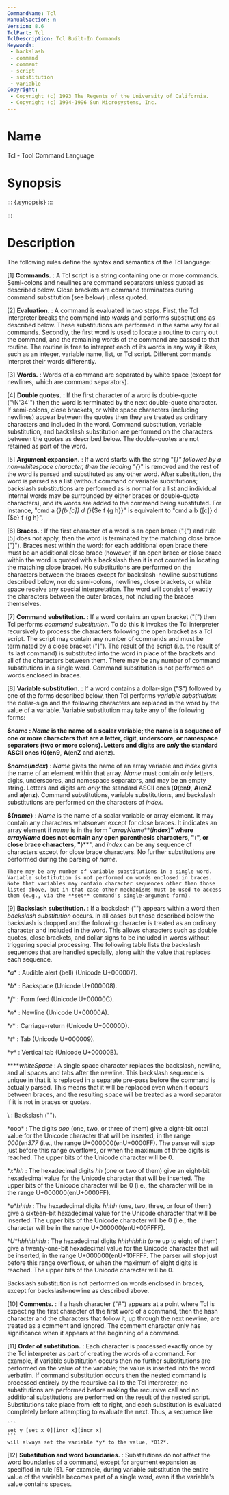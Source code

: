 ```yaml
---
CommandName: Tcl
ManualSection: n
Version: 8.6
TclPart: Tcl
TclDescription: Tcl Built-In Commands
Keywords:
 - backslash
 - command
 - comment
 - script
 - substitution
 - variable
Copyright:
 - Copyright (c) 1993 The Regents of the University of California.
 - Copyright (c) 1994-1996 Sun Microsystems, Inc.
---
```


# Name

Tcl - Tool Command Language

# Synopsis

::: {.synopsis} :::

:::

# Description

The following rules define the syntax and semantics of the Tcl language:

[1] **Commands.**
: A Tcl script is a string containing one or more commands. Semi-colons and newlines are command separators unless quoted as described below. Close brackets are command terminators during command substitution (see below) unless quoted.

[2] **Evaluation.**
: A command is evaluated in two steps. First, the Tcl interpreter breaks the command into *words* and performs substitutions as described below. These substitutions are performed in the same way for all commands. Secondly, the first word is used to locate a routine to carry out the command, and the remaining words of the command are passed to that routine. The routine is free to interpret each of its words in any way it likes, such as an integer, variable name, list, or Tcl script. Different commands interpret their words differently.

[3] **Words.**
: Words of a command are separated by white space (except for newlines, which are command separators).

[4] **Double quotes.**
: If the first character of a word is double-quote ("\N'34'") then the word is terminated by the next double-quote character. If semi-colons, close brackets, or white space characters (including newlines) appear between the quotes then they are treated as ordinary characters and included in the word. Command substitution, variable substitution, and backslash substitution are performed on the characters between the quotes as described below. The double-quotes are not retained as part of the word.

[5] **Argument expansion.**
: If a word starts with the string "{*}" followed by a non-whitespace character, then the leading "{*}" is removed and the rest of the word is parsed and substituted as any other word. After substitution, the word is parsed as a list (without command or variable substitutions; backslash substitutions are performed as is normal for a list and individual internal words may be surrounded by either braces or double-quote characters), and its words are added to the command being substituted. For instance, "cmd a {*}{b [c]} d {*}{$e f {g h}}" is equivalent to "cmd a b {[c]} d {$e} f {g h}".

[6] **Braces.**
: If the first character of a word is an open brace ("{") and rule [5] does not apply, then the word is terminated by the matching close brace ("}"). Braces nest within the word: for each additional open brace there must be an additional close brace (however, if an open brace or close brace within the word is quoted with a backslash then it is not counted in locating the matching close brace). No substitutions are performed on the characters between the braces except for backslash-newline substitutions described below, nor do semi-colons, newlines, close brackets, or white space receive any special interpretation. The word will consist of exactly the characters between the outer braces, not including the braces themselves.

[7] **Command substitution.**
: If a word contains an open bracket ("[") then Tcl performs *command substitution*. To do this it invokes the Tcl interpreter recursively to process the characters following the open bracket as a Tcl script. The script may contain any number of commands and must be terminated by a close bracket ("]"). The result of the script (i.e. the result of its last command) is substituted into the word in place of the brackets and all of the characters between them. There may be any number of command substitutions in a single word. Command substitution is not performed on words enclosed in braces.

[8] **Variable substitution.**
: If a word contains a dollar-sign ("$") followed by one of the forms described below, then Tcl performs *variable substitution*:  the dollar-sign and the following characters are replaced in the word by the value of a variable. Variable substitution may take any of the following forms:

**$***name*
: *Name* is the name of a scalar variable;  the name is a sequence of one or more characters that are a letter, digit, underscore, or namespace separators (two or more colons). Letters and digits are *only* the standard ASCII ones (**0**\(en**9**, **A**\(en**Z** and **a**\(en**z**).

**$***name***(***index***)**
: *Name* gives the name of an array variable and *index* gives the name of an element within that array. *Name* must contain only letters, digits, underscores, and namespace separators, and may be an empty string. Letters and digits are *only* the standard ASCII ones (**0**\(en**9**, **A**\(en**Z** and **a**\(en**z**). Command substitutions, variable substitutions, and backslash substitutions are performed on the characters of *index*.

**${***name***}**
: *Name* is the name of a scalar variable or array element.  It may contain any characters whatsoever except for close braces.  It indicates an array element if *name* is in the form "*arrayName***(***index***)**" where *arrayName* does not contain any open parenthesis characters, "**(**", or close brace characters, "**}**", and *index* can be any sequence of characters except for close brace characters.  No further substitutions are performed during the parsing of *name*.

    There may be any number of variable substitutions in a single word. Variable substitution is not performed on words enclosed in braces.
    Note that variables may contain character sequences other than those listed above, but in that case other mechanisms must be used to access them (e.g., via the **set** command's single-argument form).

[9] **Backslash substitution.**
: If a backslash ("\") appears within a word then *backslash substitution* occurs. In all cases but those described below the backslash is dropped and the following character is treated as an ordinary character and included in the word. This allows characters such as double quotes, close brackets, and dollar signs to be included in words without triggering special processing. The following table lists the backslash sequences that are handled specially, along with the value that replaces each sequence.

\**a**
: Audible alert (bell) (Unicode U+000007).

\**b**
: Backspace (Unicode U+000008).

\**f**
: Form feed (Unicode U+00000C).

\**n**
: Newline (Unicode U+00000A).

\**r**
: Carriage-return (Unicode U+00000D).

\**t**
: Tab (Unicode U+000009).

\**v**
: Vertical tab (Unicode U+00000B).

\**<newline>***whiteSpace*
: A single space character replaces the backslash, newline, and all spaces and tabs after the newline.  This backslash sequence is unique in that it is replaced in a separate pre-pass before the command is actually parsed. This means that it will be replaced even when it occurs between braces, and the resulting space will be treated as a word separator if it is not in braces or quotes.

\\
: Backslash ("\").

\*ooo*
: The digits *ooo* (one, two, or three of them) give a eight-bit octal value for the Unicode character that will be inserted, in the range *000*\(en*377* (i.e., the range U+000000\(enU+0000FF). The parser will stop just before this range overflows, or when the maximum of three digits is reached.  The upper bits of the Unicode character will be 0.

\**x***hh*
: The hexadecimal digits *hh* (one or two of them) give an eight-bit hexadecimal value for the Unicode character that will be inserted.  The upper bits of the Unicode character will be 0 (i.e., the character will be in the range U+000000\(enU+0000FF).

\**u***hhhh*
: The hexadecimal digits *hhhh* (one, two, three, or four of them) give a sixteen-bit hexadecimal value for the Unicode character that will be inserted.  The upper bits of the Unicode character will be 0 (i.e., the character will be in the range U+000000\(enU+00FFFF).

\**U***hhhhhhhh*
: The hexadecimal digits *hhhhhhhh* (one up to eight of them) give a twenty-one-bit hexadecimal value for the Unicode character that will be inserted, in the range U+000000\(enU+10FFFF.  The parser will stop just before this range overflows, or when the maximum of eight digits is reached.  The upper bits of the Unicode character will be 0.



Backslash substitution is not performed on words enclosed in braces, except for backslash-newline as described above.

[10] **Comments.**
: If a hash character ("#") appears at a point where Tcl is expecting the first character of the first word of a command, then the hash character and the characters that follow it, up through the next newline, are treated as a comment and ignored. The comment character only has significance when it appears at the beginning of a command.

[11] **Order of substitution.**
: Each character is processed exactly once by the Tcl interpreter as part of creating the words of a command. For example, if variable substitution occurs then no further substitutions are performed on the value of the variable;  the value is inserted into the word verbatim. If command substitution occurs then the nested command is processed entirely by the recursive call to the Tcl interpreter; no substitutions are performed before making the recursive call and no additional substitutions are performed on the result of the nested script.
    Substitutions take place from left to right, and each substitution is evaluated completely before attempting to evaluate the next.  Thus, a sequence like

    ```
    set y [set x 0][incr x][incr x]
    ```
    will always set the variable *y* to the value, *012*.

[12] **Substitution and word boundaries.**
: Substitutions do not affect the word boundaries of a command, except for argument expansion as specified in rule [5]. For example, during variable substitution the entire value of the variable becomes part of a single word, even if the variable's value contains spaces.



